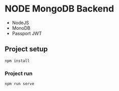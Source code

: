 # NODE MongoDB Backend 
- NodeJS
- MonoDB
- Passport JWT


## Project setup
```
npm install
```

### Project run
```
npm run serve
```
